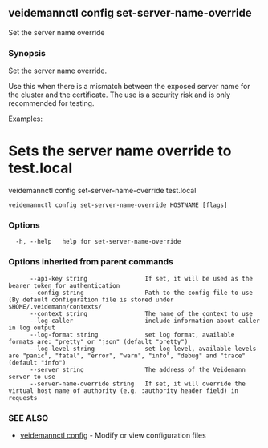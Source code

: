## veidemannctl config set-server-name-override

Set the server name override

### Synopsis

Set the server name override.

Use this when there is a mismatch between the exposed server name for the cluster and the certificate. The use is a security
risk and is only recommended for testing.

Examples:
  # Sets the server name override to test.local
  veidemannctl config set-server-name-override test.local


```
veidemannctl config set-server-name-override HOSTNAME [flags]
```

### Options

```
  -h, --help   help for set-server-name-override
```

### Options inherited from parent commands

```
      --api-key string                If set, it will be used as the bearer token for authentication
      --config string                 Path to the config file to use (By default configuration file is stored under $HOME/.veidemann/contexts/
      --context string                The name of the context to use
      --log-caller                    include information about caller in log output
      --log-format string             set log format, available formats are: "pretty" or "json" (default "pretty")
      --log-level string              set log level, available levels are "panic", "fatal", "error", "warn", "info", "debug" and "trace" (default "info")
      --server string                 The address of the Veidemann server to use
      --server-name-override string   If set, it will override the virtual host name of authority (e.g. :authority header field) in requests
```

### SEE ALSO

* [veidemannctl config](veidemannctl_config.md)	 - Modify or view configuration files

